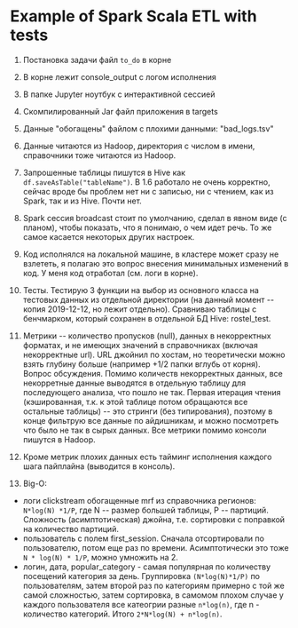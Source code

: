 # Example of Spark Scala ETL with tests

1. Постановка задачи файл `to_do` в корне

2. В корне лежит console_output с логом исполнения

3. В папке Jupyter ноутбук с интерактивной сессией

4. Скомпилированный Jar файл приложения в targets

5. Данные "обогащены" файлом с плохими данными: "bad_logs.tsv"

6. Данные читаются из Hadoop, директория с числом в имени, справочники тоже читаются из Hadoop.

7. Запрошенные таблицы пишутся в Hive как `df.saveAsTable("tableName")`. В 1.6 работало не очень корректно, сейчас вроде бы проблем нет ни с записью, ни с чтением, как из Spark, так и из Hive. Почти нет.

8. Spark сессия broadcast стоит по умолчанию, сделал в явном виде (с планом), чтобы показать, что я понимаю, о чем идет речь. То же самое касается некоторых других настроек. 

9. Код исполнялся на локальной машине, в кластере может сразу не взлететь, я полагаю это вопрос внесения минимальных изменений в код. У меня код отработал (см. логи в корне).

10. Тесты. Тестирую 3 функции на выбор из основного класса на тестовых данных из отдельной директории (на данный момент -- копия 2019-12-12, но лежит отдельно). Сравниваю таблицы с бенчмарком, который сохранен в отдельной БД Hive: rostel_test.

11. Метрики -- количество пропусков (null), данных в некорректных форматах, и не имеющих значений в справочниках (включая некорректные url). URL джойнил по хостам, но теоретически можно взять глубину больше (например +1/2 папки вглубь от корня). Вопрос обсуждения. Помимо количеств некорректных данных, все некорретные данные выводятся в отдельную таблицу для последующего анализа, что пошло не так. Первая итерация чтения (кэшированная, т.к. к этой таблице потом обращаются все остальные таблицы) -- это стринги (без типирования), поэтому в конце фильтрую все данные по айдишникам, и можно посмотреть что было не так в сырых данных. Все метрики помимо консоли пишутся в Hadoop.

12. Кроме метрик плохих данных есть тайминг исполнения каждого шага пайплайна (выводится в консоль).

13. Big-O:
  - логи clickstream обогащенные mrf из справочника регионов: `N*log(N) *1/P`, где N -- размер большей таблицы, P -- партиций. Сложность (асимптотическая) джойна, т.е. сортировки с поправкой на количество партиций.  
  - пользователь с полем first_session. Сначала отсортировали по пользователю, потом еще раз по времени. Асимптотически это тоже `N * log(N) * 1/P`, можно умножить на 2.
  - логин, дата, popular_category - самая популярная по количеству посещений категория за день. Группировка `(N*log(N)*1/P)` по пользователям, затем второй раз по категориям примерно с той же самой сложностью, затем   сортировка, в самомом плохом случае у каждого пользователя все катеогрии разные `n*log(n)`, где n - количество категорий. Итого `2*N*log(N) + n*log(n)`. 
